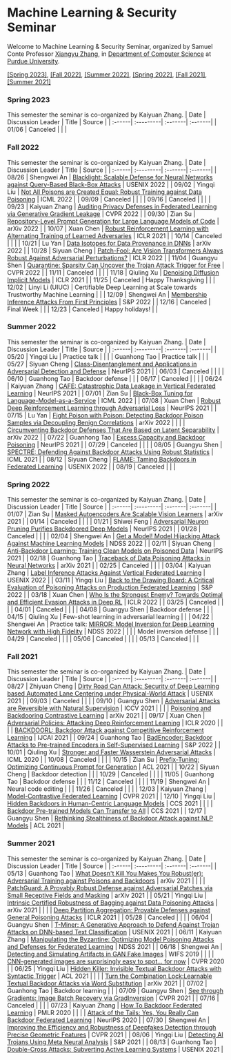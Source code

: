 # Machine Learning & Security Seminar

Welcome to Machine Learning & Security Seminar, organized by Samuel Conte Professor [Xiangyu Zhang](https://www.cs.purdue.edu/homes/xyzhang/), in [Department of Computer Science](https://www.cs.purdue.edu/) at [Purdue University](https://www.purdue.edu/).

[[Spring 2023]](#Spring-2023), [[Fall 2022]](#Fall-2022), [[Summer 2022]](#Summer-2022), [[Spring 2022]](#Spring-2022), [[Fall 2021]](#Fall-2021), [[Summer 2021]](#Summer-2021)

### Spring 2023
This semester the seminar is co-organized by Kaiyuan Zhang.
| Date | Discussion Leader | Title | Source |
| :------| :---------| :-------| :-------|
| 01/06 | Canceled |  |  |

### Fall 2022
This semester the seminar is co-organized by Kaiyuan Zhang.
| Date | Discussion Leader | Title | Source |
| :------| :---------| :-------| :-------|
| 08/26 | Shengwei An | [Blacklight: Scalable Defense for Neural Networks against Query-Based Black-Box Attacks](https://www.usenix.org/conference/usenixsecurity22/presentation/li-huiying) | USENIX 2022 |
| 09/02 | Yingqi Liu | [Not All Poisons are Created Equal: Robust Training against Data Poisoning](https://proceedings.mlr.press/v162/yang22j.html) | ICML 2022 |
| 09/09 | Canceled |  |  |
| 09/16 | Canceled |  |  |
| 09/23 | Kaiyuan Zhang | [Auditing Privacy Defenses in Federated Learning via Generative Gradient Leakage](https://openaccess.thecvf.com/content/CVPR2022/papers/Li_Auditing_Privacy_Defenses_in_Federated_Learning_via_Generative_Gradient_Leakage_CVPR_2022_paper.pdf) | CVPR 2022 |
| 09/30 | Zian Su | [Repository-Level Prompt Generation for Large Language Models of Code](https://arxiv.org/pdf/2206.12839.pdf) | arXiv 2022 |
| 10/07 | Xuan Chen | [Robust Reinforcement Learning with Alternating Training of Learned Adversaries](https://arxiv.org/pdf/2101.08452.pdf) | ICLR 2021 |
| 10/14 | Canceled |  |  |
| 10/21 | Lu Yan | [Data Isotopes for Data Provenance in DNNs](https://arxiv.org/pdf/2208.13893.pdf) | arXiv 2022 |
| 10/28 | Siyuan Cheng | [Patch-Fool: Are Vision Transformers Always Robust Against Adversarial Perturbations?](https://arxiv.org/pdf/2203.08392.pdf) | ICLR 2022 |
| 11/04 | Guangyu Shen | [Quarantine: Sparsity Can Uncover the Trojan Attack Trigger for Free](https://arxiv.org/pdf/2205.11819.pdf) | CVPR 2022 |
| 11/11 | Canceled |  |  |
| 11/18 | Qiuling Xu | [Denoising Diffusion Implicit Models](https://arxiv.org/pdf/2010.02502.pdf) | ICLR 2021 |
| 11/25 | Canceled | Happy Thanksgiving |  |
| 12/02 | Linyi Li (UIUC) | Certifiable Deep Learning at Scale towards Trustworthy Machine Learning |  |
| 12/09 | Shengwei An | [Membership Inference Attacks From First Principles](https://ieeexplore.ieee.org/document/9833649) | S&P 2022 |
| 12/16 | Canceled | Final Week |  |
| 12/23 | Canceled | Happy holidays! |  |

### Summer 2022
This semester the seminar is co-organized by Kaiyuan Zhang.
| Date | Discussion Leader | Title | Source |
| :------| :---------| :-------| :-------|
| 05/20 | Yingqi Liu | Practice talk |  |
|  | Guanhong Tao | Practice talk |  |
| 05/27 | Siyuan Cheng | [Class-Disentanglement and Applications in Adversarial Detection and Defense](https://proceedings.neurips.cc//paper/2021/file/8606f35ec6c77858dfb80a385d0d1151-Paper.pdf) | NeurIPS 2021 |
| 06/03 | Canceled |  |  |
| 06/10 | Guanhong Tao | Backdoor defense |  |
| 06/17 | Canceled |  |  |
| 06/24 | Kaiyuan Zhang | [CAFE: Catastrophic Data Leakage in Vertical Federated Learning](https://arxiv.org/pdf/2110.15122.pdf) | NeurIPS 2021 |
| 07/01 | Zian Su | [Black-Box Tuning for Language-Model-as-a-Service](https://arxiv.org/pdf/2201.03514.pdf) | ICML 2022 |
| 07/08 | Xuan Chen | [Robust Deep Reinforcement Learning through Adversarial Loss](https://papers.nips.cc/paper/2021/file/dbb422937d7ff56e049d61da730b3e11-Paper.pdf) | NeurIPS 2021 |
| 07/15 | Lu Yan | [Fight Poison with Poison: Detecting Backdoor Poison Samples via Decoupling Benign Correlations](https://arxiv.org/pdf/2205.13616.pdf) | arXiv 2022 |
|  |  | [Circumventing Backdoor Defenses That Are Based on Latent Separability](https://arxiv.org/pdf/2205.13613.pdf) | arXiv 2022 |
| 07/22 | Guanhong Tao | [Excess Capacity and Backdoor Poisoning](https://arxiv.org/pdf/2109.00685.pdf) | NeurIPS 2021 |
| 07/29 | Canceled |  |  |
| 08/05 | Guangyu Shen | [SPECTRE: Defending Against Backdoor Attacks Using Robust Statistics](https://arxiv.org/pdf/2104.11315.pdf) | ICML 2021 |
| 08/12 | Siyuan Cheng | [FLAME: Taming Backdoors in Federated Learning](https://arxiv.org/pdf/2101.02281.pdf) | USENIX 2022 |
| 08/19 | Canceled |  |  |

### Spring 2022
This semester the seminar is co-organized by Kaiyuan Zhang.
| Date | Discussion Leader | Title | Source |
| :------| :---------| :-------| :-------|
| 01/07 | Zian Su | [Masked Autoencoders Are Scalable Vision Learners](https://arxiv.org/pdf/2111.06377.pdf) | arXiv 2021 |
| 01/14 | Canceled |  |  |
| 01/21 | Shiwei Feng | [Adversarial Neuron Pruning Purifies Backdoored Deep Models](https://arxiv.org/pdf/2110.14430.pdf) | NeurIPS 2021 |
| 01/28 | Canceled |  |  |
| 02/04 | Shengwei An | [Get a Model! Model Hijacking Attack Against Machine Learning Models](https://arxiv.org/abs/2111.04394) | NDSS 2022 |
| 02/11 | Siyuan Cheng | [Anti-Backdoor Learning: Training Clean Models on Poisoned Data](https://proceedings.neurips.cc/paper/2021/file/7d38b1e9bd793d3f45e0e212a729a93c-Paper.pdf) | NeurIPS 2021 |
| 02/18 | Guanhong Tao | [Traceback of Data Poisoning Attacks in Neural Networks](https://arxiv.org/pdf/2110.06904.pdf) | arXiv 2021 |
| 02/25 | Canceled |  |  |
| 03/04 | Kaiyuan Zhang | [Label Inference Attacks Against Vertical Federated Learning](https://www.usenix.org/system/files/sec22summer_fu.pdf) | USENIX 2022 |
| 03/11 | Yingqi Liu | [Back to the Drawing Board: A Critical Evaluation of Poisoning Attacks on Production Federated Learning](https://arxiv.org/pdf/2108.10241.pdf) | S&P 2022 |
| 03/18 | Xuan Chen | [Who Is the Strongest Enemy? Towards Optimal and Efficient Evasion Attacks in Deep RL](https://openreview.net/references/pdf?id=rnz8C_E3-q) | ICLR 2022 |
| 03/25 | Canceled |  |  |
| 04/01 | Canceled |  |  |
| 04/08 | Guangyu Shen | Backdoor defense |  |
| 04/15 | Qiuling Xu | Few-shot learning in adversarial learning |  |
| 04/22 | Shengwei An | Practice talk: [MIRROR: Model Inversion for Deep Learning Network with High Fidelity](https://www.ndss-symposium.org/wp-content/uploads/2022-335-paper.pdf) | NDSS 2022 |
|   |  | Model inversion defense |  |
| 04/29 | Canceled |  |  |
| 05/06 | Canceled |  |  |
| 05/13 | Canceled |  |  |

### Fall 2021
This semester the seminar is co-organized by Kaiyuan Zhang.
| Date | Discussion Leader | Title | Source |
| :------| :---------| :-------| :-------|
| 08/27 | Zhiyuan Cheng | [Dirty Road Can Attack: Security of Deep Learning based Automated Lane Centering under Physical-World Attack](https://www.usenix.org/system/files/sec21-sato.pdf) | USENIX 2021 |
| 09/03 | Canceled |  |  |
| 09/10 | Guangyu Shen | [Adversarial Attacks are Reversible with Natural Supervision](https://arxiv.org/abs/2103.14222) | ICCV 2021 |
|   |   | [Poisoning and Backdooring Contrastive Learning](https://arxiv.org/pdf/2106.09667.pdf) | arXiv 2021 |
| 09/17 | Xuan Chen | [Adversarial Policies: Attacking Deep Reinforcement Learning](https://arxiv.org/pdf/1905.10615.pdf) | ICLR 2020 |
|   |   | [BACKDOORL: Backdoor Attack against Competitive Reinforcement Learning](https://www.ijcai.org/proceedings/2021/0509.pdf) | IJCAI 2021	|
| 09/24 | Guanhong Tao | [BadEncoder: Backdoor Attacks to Pre-trained Encoders in Self-Supervised Learning](https://arxiv.org/pdf/2108.00352.pdf) | S&P 2022 |
| 10/01 | Qiuling Xu | [Stronger and Faster Wasserstein Adversarial Attacks](https://arxiv.org/abs/2008.02883) | ICML 2020 |
| 10/08 | Canceled |  |  |
| 10/15 | Zian Su | [Prefix-Tuning: Optimizing Continuous Prompt for Generation](https://arxiv.org/pdf/2101.00190.pdf) | ACL 2021 |
| 10/22 | Siyuan Cheng | Backdoor detection |  |
| 10/29 | Canceled |  |  |
| 11/05 | Guanhong Tao | Backdoor defense |  |
| 11/12 | Canceled |  |  |
| 11/19 | Shengwei An | Neural code editing |  |
| 11/26 | Canceled |  |  |
| 12/03 | Kaiyuan Zhang | [Model-Contrastive Federated Learning](https://arxiv.org/pdf/2103.16257.pdf) | CVPR 2021 |
| 12/10 | Yingqi Liu | [Hidden Backdoors in Human-Centric Language Models](https://arxiv.org/pdf/2105.00164.pdf) | CCS 2021 |
|   |   | [Backdoor Pre-trained Models Can Transfer to All](https://arxiv.org/pdf/2111.00197.pdf) | CCS 2021 |
| 12/17 | Guangyu Shen | [Rethinking Stealthiness of Backdoor Attack against NLP Models](https://aclanthology.org/2021.acl-long.431.pdf) | ACL 2021 |

### Summer 2021
This semester the seminar is co-organized by Kaiyuan Zhang.
| Date | Discussion Leader | Title | Source |
| :------| :---------| :-------| :-------|
| 05/13 | Guanhong Tao | [What Doesn't Kill You Makes You Robust(er): Adversarial Training against Poisons and Backdoors](https://arxiv.org/pdf/2102.13624.pdf) | arXiv 2021 |
|            |            |  [PatchGuard: A Provably Robust Defense against Adversarial Patches via Small Receptive Fields and Masking](https://arxiv.org/pdf/2005.10884.pdf) | arXiv 2021 |
| 05/21 | Yingqi Liu | [Intrinsic Certified Robustness of Bagging against Data Poisoning Attacks](https://arxiv.org/pdf/2008.04495.pdf) | arXiv 2021 |
|            |            |  [Deep Partition Aggregation: Provable Defenses against General Poisoning Attacks](https://openreview.net/pdf?id=YUGG2tFuPM) | ICLR 2021 |
| 05/28 | Canceled |  |  |
| 06/04 | Guangyu Shen | [T-Miner: A Generative Approach to Defend Against Trojan Attacks on DNN-based Text Classification](https://www.usenix.org/conference/usenixsecurity21/presentation/azizi) | USENIX 2021 |
| 06/11 | Kaiyuan Zhang | [Manipulating the Byzantine: Optimizing Model Poisoning Attacks and Defenses for Federated Learning](https://www.ndss-symposium.org/wp-content/uploads/ndss2021_6C-3_24498_paper.pdf) | NDSS 2021 |
| 06/18 | Shengwei An | [Detecting and Simulating Artifacts in GAN Fake Images](https://arxiv.org/pdf/1907.06515.pdf) | WIFS 2019 |
|       |          | [CNN-generated images are surprisingly easy to spot... for now](https://arxiv.org/pdf/1912.11035.pdf) | CVPR 2020 |
| 06/25 | Yingqi Liu | [Hidden Killer: Invisible Textual Backdoor Attacks with Syntactic Trigger](https://arxiv.org/pdf/2105.12400.pdf) | ACL 2021 |
|       |          | [Turn the Combination Lock:Learnable Textual Backdoor Attacks via Word Substitution](https://arxiv.org/pdf/2106.06361.pdf) | arXiv 2021 |
| 07/02 | Guanhong Tao | Backdoor learning |  |
| 07/09 | Guangyu Shen | [See through Gradients: Image Batch Recovery via GradInversion](https://arxiv.org/pdf/2104.07586.pdf) | CVPR 2021 |
| 07/16 | Canceled |  |  |
| 07/23 | Kaiyuan Zhang | [How To Backdoor Federated Learning](http://proceedings.mlr.press/v108/bagdasaryan20a/bagdasaryan20a.pdf) | PMLR 2020 |
|  |  | [Attack of the Tails: Yes, You Really Can Backdoor Federated Learning](https://papers.nips.cc/paper/2020/file/b8ffa41d4e492f0fad2f13e29e1762eb-Paper.pdf) | NeurIPS 2020 |
| 07/30 | Shengwei An | [Improving the Efficiency and Robustness of Deepfakes Detection through Precise Geometric Features](https://arxiv.org/pdf/2104.04480.pdf) | CVPR 2021 |
| 08/06 | Yingqi Liu | [Detecting AI Trojans Using Meta Neural Analysis](https://arxiv.org/pdf/1910.03137.pdf) | S&P 2021 |
| 08/13 | Guanhong Tao | [Double-Cross Attacks: Subverting Active Learning Systems](https://www.usenix.org/system/files/sec21-vicarte.pdf) |  USENIX 2021 |